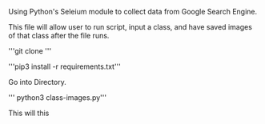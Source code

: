 Using Python's Seleium module to collect data from Google Search Engine. 

This file will allow user to run script, input a class, and have saved images of that class after the file runs. 


'''git clone  '''

'''pip3 install -r requirements.txt'''

Go into Directory.

''' python3 class-images.py'''

This will this 
